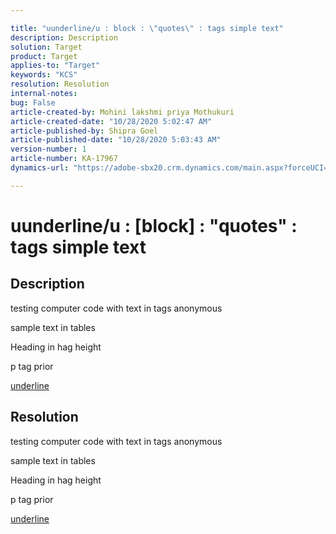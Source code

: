 ```yaml
---

title: "uunderline/u : block : \"quotes\" : tags simple text"
description: Description
solution: Target
product: Target
applies-to: "Target"
keywords: "KCS"
resolution: Resolution
internal-notes:
bug: False
article-created-by: Mohini lakshmi priya Mothukuri
article-created-date: "10/28/2020 5:02:47 AM"
article-published-by: Shipra Goel
article-published-date: "10/28/2020 5:03:43 AM"
version-number: 1
article-number: KA-17967
dynamics-url: "https://adobe-sbx20.crm.dynamics.com/main.aspx?forceUCI=1&pagetype=entityrecord&etn=knowledgearticle&id=5f3c62d1-da18-eb11-a813-000d3a19f370"

---
```


# uunderline/u : [block] : "quotes" : tags simple text

## Description

testing computer code with text in tags anonymous

sample text in tables


Heading in hag height



p tag prior

<u>underline</u>

## Resolution

testing computer code with text in tags anonymous

sample text in tables


Heading in hag height



p tag prior

<u>underline</u>
